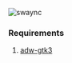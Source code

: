 ![swaync](https://ik.imagekit.io/rayshold/dotfiles/_config/swaync/swaync.webp?updatedAt=1695677172526)

### Requirements

1. [adw-gtk3](https://github.com/lassekongo83/adw-gtk3)
